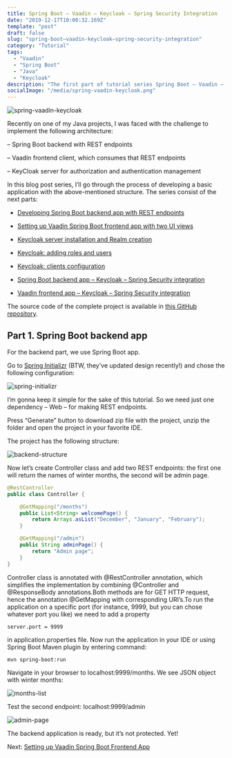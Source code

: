 ```yaml
---
title: Spring Boot – Vaadin – Keycloak – Spring Security Integration
date: "2019-12-17T10:00:32.169Z"
template: "post"
draft: false
slug: "spring-boot–vaadin-keycloak–spring-security-integration"
category: "Tutorial"
tags:
  - "Vaadin"
  - "Spring Boot"
  - "Java"
  - "Keycloak"
description: "The first part of tutorial series Spring Boot – Vaadin – Keycloak – Spring Security Integration"
socialImage: "/media/spring-vaadin-keycloak.png"
---
```


![spring-vaadin-keycloak](/media/spring-vaadin-keycloak.png)

Recently on one of my Java projects, I was faced with the challenge to implement the following architecture:

– Spring Boot backend with REST endpoints

– Vaadin frontend client, which consumes that REST endpoints

– KeyCloak server for authorization and authentication management 

In this blog post series, I’ll go through the process of developing a basic application with the above-mentioned structure. The series consist of the next parts:

* [Developing Spring Boot backend app with REST endpoints](#part-1)

* [Setting up Vaadin Spring Boot frontend app with two UI views](/posts/setting-up-vaadin-spring-boot-frontend-app)

* [Keycloak server installation and Realm creation](/posts/keycloak-server-installation-and-realm-creation)

* [Keycloak: adding roles and users](/posts/keycloak-adding-roles-and-users)

* [Keycloak: clients configuration](/posts/keycloak-clients-configuration)

* [Spring Boot backend app – Keycloak – Spring Security integration](/posts/spring-boot–keycloak-spring-security-integration)

* [Vaadin frontend app – Keycloak – Spring Security integration](/posts/vaadin–keycloak–spring-security-integration) 

The source code of the complete project is available in [this GitHub repository](https://github.com/KaterinaLupacheva/spring-boot-vaadin-keycloak-demo).

## Part 1. Spring Boot backend app

For the backend part, we use Spring Boot app. 

Go to [Spring Initializr](https://start.spring.io/) (BTW, they’ve updated design recently!) and chose the following configuration:

![spring-initializr](/posts/Vaadin-KeyCloak/Initializr.JPG)

I’m gonna keep it simple for the sake of this tutorial. So we need just one dependency – Web – for making REST endpoints.

Press “Generate” button to download zip file with the project, unzip the folder and open the project in your favorite IDE.

The project has the following structure:

![backend-structure](/posts/Vaadin-KeyCloak/Backend-structure.JPG)

Now let’s create Controller class and add two REST endpoints: the first one will return the names of winter months, the second will be admin page.

```java
@RestController
public class Controller {

    @GetMapping("/months")
    public List<String> welcomePage() {
        return Arrays.asList("December", "January", "February");
    }

    @GetMapping("/admin")
    public String adminPage() {
        return "Admin page";
    }
}
```

Controller class is annotated with @RestController annotation, which simplifies the implementation by combining @Controller and @ResponseBody annotations.Both methods are for GET HTTP request, hence the annotation @GetMapping with corresponding URI’s.To run the application on a specific port (for instance, 9999, but you can chose whatever port you like) we need to add a property

```
server.port = 9999
```

in application.properties file. Now run the application in your IDE or using Spring Boot Maven plugin by entering command:

```
mvn spring-boot:run
```

Navigate in your browser to localhost:9999/months. We see JSON object with winter months:

![months-list](/posts/Vaadin-KeyCloak/months.JPG)

Test the second endpoint:  localhost:9999/admin

![admin-page](/posts/Vaadin-KeyCloak/admin.JPG)

The backend application is ready, but it’s not protected. Yet!

Next: [Setting up Vaadin Spring Boot Frontend App](/posts/setting-up-vaadin-spring-boot-frontend-app)